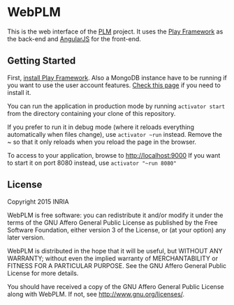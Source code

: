 WebPLM
==============

This is the web interface of the
[PLM](https://github.com/BuggleInc/PLM) project. It uses the [Play
Framework](https://www.playframework.com/) as the back-end and
[AngularJS](https://angularjs.org/) for the front-end.

Getting Started
---------------

First, [install Play Framework](https://www.playframework.com/documentation/2.3.x/Installing).
Also a MongoDB instance have to be running if you want to use the user
account features. [Check this page](http://docs.mongodb.org/manual/installation/) 
if you need to install it.   

You can run the application in production mode by running 
```activator start ``` from the directory containing your clone of
this repository.

If you prefer to run it in debug mode (where it reloads everything
automatically when files change), use ```activator ~run``` instead.
Remove the ~ so that it only reloads when you reload the page in the
browser.

To access to your application, browse to <http://localhost:9000> If
you want to start it on port 8080 instead, use ```activator "~run
8080"```

License
-------

Copyright 2015 INRIA

WebPLM is free software: you can redistribute it and/or modify
it under the terms of the GNU Affero General Public License as published by
the Free Software Foundation, either version 3 of the License, or
(at your option) any later version.

WebPLM is distributed in the hope that it will be useful,
but WITHOUT ANY WARRANTY; without even the implied warranty of
MERCHANTABILITY or FITNESS FOR A PARTICULAR PURPOSE.  See the
GNU Affero General Public License for more details.

You should have received a copy of the GNU Affero General Public License
along with WebPLM.  If not, see <http://www.gnu.org/licenses/>.